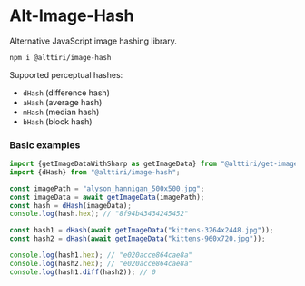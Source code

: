 # Alt-Image-Hash

Alternative JavaScript image hashing library.

```bash
npm i @alttiri/image-hash
```

Supported perceptual hashes:
- `dHash` (difference hash)
- `aHash` (average hash)
- `mHash` (median hash)
- `bHash` (block hash)

### Basic examples

```ts
import {getImageDataWithSharp as getImageData} from "@alttiri/get-image-data";
import {dHash} from "@alttiri/image-hash";

const imagePath = "alyson_hannigan_500x500.jpg";
const imageData = await getImageData(imagePath);
const hash = dHash(imageData);
console.log(hash.hex); // "8f94b43434245452"
```

```ts
const hash1 = dHash(await getImageData("kittens-3264x2448.jpg"));
const hash2 = dHash(await getImageData("kittens-960x720.jpg"));

console.log(hash1.hex); // "e020acce864cae8a"
console.log(hash2.hex); // "e020acce864cae8a"
console.log(hash1.diff(hash2)); // 0
```
